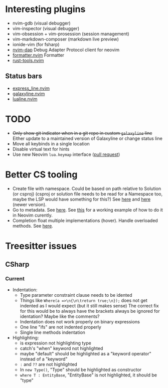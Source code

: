 # Interesting plugins

- nvim-gdb (visual debugger)
- vim-inspector (visual debugger)
- vim-obsession + vim-prosession (session management)
- vim-markdown-composer (markdown live preview)
- ionide-vim (for fsharp)
- [nvim-dap](https://github.com/mfussenegger/nvim-dap)
  Debug Adapter Protocol client for neovim
- [formatter.nvim](https://github.com/mhartington/formatter.nvim)
  Formatter
- [rust-tools.nvim](https://github.com/simrat39/rust-tools.nvim)

## Status bars

- [express_line.nvim](https://github.com/tjdevries/express_line.nvim)
- [galaxyline.nvim](https://github.com/glepnir/galaxyline.nvim)
- [lualine.nvim](https://github.com/nvim-lualine/lualine.nvim)

# TODO

- ~~Only show git indicator when in a git repo in custom `galaxyline` line~~
  Either update to a maintained version of Galaxyline or change status line
- Move all keybinds in a single location
- Disable virtual text for hints
- Use new Neovim `lua.keymap` interface ([pull request](https://github.com/neovim/neovim/pull/16591))

# Better CS tooling

- Create file with namespace. Could be based on path relative to Solution (or csproj)
  (csproj or solution file needs to be read for a Namespace too, maybe the LSP would have something for this?)
  See [here](https://github.com/jchannon/csharpextensions) and [here](https://github.com/KreativJos/csharpextensions) (newer version).
- Go to metadata.
  See [here](https://github.com/OmniSharp/omnisharp-vim/blob/master/autoload/OmniSharp/actions/definition.vim).
  See [this](https://github.com/Hoffs/omnisharp-extended-lsp.nvim) for a working example of how to do it in Neovim curently.
- Completion float multiple implementations (hover). Handle overloaded methods.
  See [here](https://github.com/OmniSharp/omnisharp-vim).

# Treesitter issues

## CSharp

### Current

- Indentation:
  - Type parameter constraint clause needs to be idented
  - Things like `Where(a =>\n{\n\treturn true;\n});` does not get indented as I would expect (but it still makes sense)
    The correct fix for this would be to always have the brackets always be ignored for identation? Maybe like the comments?
  - Indentation does not work properly on binary expressions
  - One line "ifs" are not indented properly
  - Single line methods indentation
- Highlighting:
  - is expression not highlighting type
  - catch's "when" keyword not highlighted
  - maybe "default" should be highlighted as a "keyword operator" instead of a "keyword"
  - `:` and `??` are not highlighted
  - In `new Type()`, "Type" should be highlighted as constructor
  - `where T : EntityBase`, "EntityBase" is not highlighted, it should be "type"
